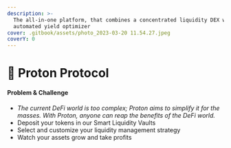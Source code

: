 ```yaml
---
description: >-
  The all-in-one platform, that combines a concentrated liquidity DEX with an
  automated yield optimizer
cover: .gitbook/assets/photo_2023-03-20 11.54.27.jpeg
coverY: 0
---
```


# 🔹 Proton Protocol

#### Problem & Challenge

* _The current DeFi world is too complex; Proton aims to simplify it for the masses. With Proton, anyone can reap the benefits of the DeFi world._
* Deposit your tokens in our Smart Liquidity Vaults
* Select and customize your liquidity management strategy
* Watch your assets grow and take profits

